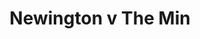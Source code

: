 ---
year: "2015"
serialNumber: "0458" 
game: "Newington"
title: "Newington v The Min"
gameLocation: ""
gameDate: ""
result: ""
resultType: ""
type: "game"
---